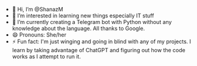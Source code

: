 - 👋 Hi, I’m @ShanazM
- 👀 I’m interested in learning new things especially IT stuff
- 🌱 I’m currently creating a Telegram bot with Python without any knowledge about the language. All thanks to Google.
- 😄 Pronouns: She/her
- ⚡ Fun fact: I'm just winging and going in blind with any of my projects. I learn by taking advantage of ChatGPT and figuring out how the code works as I attempt to run it. 

<!---
ShanazM/ShanazM is a ✨ special ✨ repository because its `README.md` (this file) appears on your GitHub profile.
You can click the Preview link to take a look at your changes.
--->
